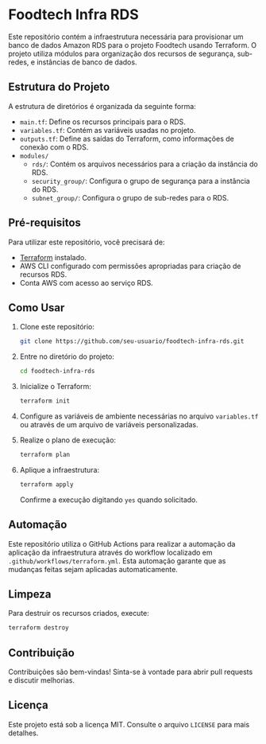 
# Foodtech Infra RDS

Este repositório contém a infraestrutura necessária para provisionar um banco de dados Amazon RDS para o projeto Foodtech usando Terraform. O projeto utiliza módulos para organização dos recursos de segurança, sub-redes, e instâncias de banco de dados.

## Estrutura do Projeto

A estrutura de diretórios é organizada da seguinte forma:

- `main.tf`: Define os recursos principais para o RDS.
- `variables.tf`: Contém as variáveis usadas no projeto.
- `outputs.tf`: Define as saídas do Terraform, como informações de conexão com o RDS.
- `modules/`
  - `rds/`: Contém os arquivos necessários para a criação da instância do RDS.
  - `security_group/`: Configura o grupo de segurança para a instância do RDS.
  - `subnet_group/`: Configura o grupo de sub-redes para o RDS.

## Pré-requisitos

Para utilizar este repositório, você precisará de:

- [Terraform](https://www.terraform.io/downloads) instalado.
- AWS CLI configurado com permissões apropriadas para criação de recursos RDS.
- Conta AWS com acesso ao serviço RDS.

## Como Usar

1. Clone este repositório:

   ```bash
   git clone https://github.com/seu-usuario/foodtech-infra-rds.git
   ```

2. Entre no diretório do projeto:

   ```bash
   cd foodtech-infra-rds
   ```

3. Inicialize o Terraform:

   ```bash
   terraform init
   ```

4. Configure as variáveis de ambiente necessárias no arquivo `variables.tf` ou através de um arquivo de variáveis personalizadas.

5. Realize o plano de execução:

   ```bash
   terraform plan
   ```

6. Aplique a infraestrutura:

   ```bash
   terraform apply
   ```

   Confirme a execução digitando `yes` quando solicitado.

## Automação

Este repositório utiliza o GitHub Actions para realizar a automação da aplicação da infraestrutura através do workflow localizado em `.github/workflows/terraform.yml`. Esta automação garante que as mudanças feitas sejam aplicadas automaticamente.

## Limpeza

Para destruir os recursos criados, execute:

```bash
terraform destroy
```

## Contribuição

Contribuições são bem-vindas! Sinta-se à vontade para abrir pull requests e discutir melhorias.

## Licença

Este projeto está sob a licença MIT. Consulte o arquivo `LICENSE` para mais detalhes.
